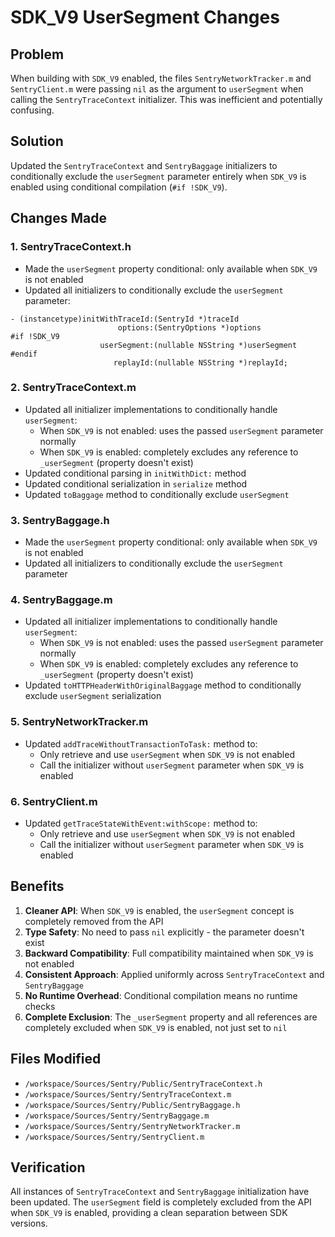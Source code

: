 # SDK_V9 UserSegment Changes

## Problem
When building with `SDK_V9` enabled, the files `SentryNetworkTracker.m` and `SentryClient.m` were passing `nil` as the argument to `userSegment` when calling the `SentryTraceContext` initializer. This was inefficient and potentially confusing.

## Solution
Updated the `SentryTraceContext` and `SentryBaggage` initializers to conditionally exclude the `userSegment` parameter entirely when `SDK_V9` is enabled using conditional compilation (`#if !SDK_V9`).

## Changes Made

### 1. SentryTraceContext.h
- Made the `userSegment` property conditional: only available when `SDK_V9` is not enabled
- Updated all initializers to conditionally exclude the `userSegment` parameter:
```objc
- (instancetype)initWithTraceId:(SentryId *)traceId
                        options:(SentryOptions *)options
#if !SDK_V9
                    userSegment:(nullable NSString *)userSegment
#endif
                       replayId:(nullable NSString *)replayId;
```

### 2. SentryTraceContext.m
- Updated all initializer implementations to conditionally handle `userSegment`:
  - When `SDK_V9` is not enabled: uses the passed `userSegment` parameter normally
  - When `SDK_V9` is enabled: completely excludes any reference to `_userSegment` (property doesn't exist)
- Updated conditional parsing in `initWithDict:` method
- Updated conditional serialization in `serialize` method
- Updated `toBaggage` method to conditionally exclude `userSegment`

### 3. SentryBaggage.h
- Made the `userSegment` property conditional: only available when `SDK_V9` is not enabled
- Updated all initializers to conditionally exclude the `userSegment` parameter

### 4. SentryBaggage.m
- Updated all initializer implementations to conditionally handle `userSegment`:
  - When `SDK_V9` is not enabled: uses the passed `userSegment` parameter normally
  - When `SDK_V9` is enabled: completely excludes any reference to `_userSegment` (property doesn't exist)
- Updated `toHTTPHeaderWithOriginalBaggage` method to conditionally exclude `userSegment` serialization

### 5. SentryNetworkTracker.m
- Updated `addTraceWithoutTransactionToTask:` method to:
  - Only retrieve and use `userSegment` when `SDK_V9` is not enabled
  - Call the initializer without `userSegment` parameter when `SDK_V9` is enabled

### 6. SentryClient.m
- Updated `getTraceStateWithEvent:withScope:` method to:
  - Only retrieve and use `userSegment` when `SDK_V9` is not enabled  
  - Call the initializer without `userSegment` parameter when `SDK_V9` is enabled

## Benefits
1. **Cleaner API**: When `SDK_V9` is enabled, the `userSegment` concept is completely removed from the API
2. **Type Safety**: No need to pass `nil` explicitly - the parameter doesn't exist
3. **Backward Compatibility**: Full compatibility maintained when `SDK_V9` is not enabled
4. **Consistent Approach**: Applied uniformly across `SentryTraceContext` and `SentryBaggage`
5. **No Runtime Overhead**: Conditional compilation means no runtime checks
6. **Complete Exclusion**: The `_userSegment` property and all references are completely excluded when `SDK_V9` is enabled, not just set to `nil`

## Files Modified
- `/workspace/Sources/Sentry/Public/SentryTraceContext.h`
- `/workspace/Sources/Sentry/SentryTraceContext.m`
- `/workspace/Sources/Sentry/Public/SentryBaggage.h`
- `/workspace/Sources/Sentry/SentryBaggage.m`
- `/workspace/Sources/Sentry/SentryNetworkTracker.m`
- `/workspace/Sources/Sentry/SentryClient.m`

## Verification
All instances of `SentryTraceContext` and `SentryBaggage` initialization have been updated. The `userSegment` field is completely excluded from the API when `SDK_V9` is enabled, providing a clean separation between SDK versions.